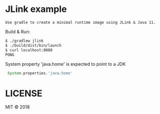 # JLink example

    Use gradle to create a minimal runtime image using JLink & Java 11.

Build & Run:

```bash
$ ./gradlew jlink
$ ./build/dist/bin/launch
$ curl localhost:8080
PONG
```

System property 'java.home' is expected to point to a JDK

```groovy
 System.properties.'java.home'
``` 

# LICENSE

MIT © 2018
